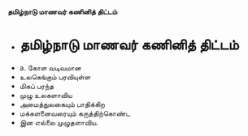 **தமிழ்நாடு மாணவர் கணினித் திட்டம்**
- # தமிழ்நாடு மாணவர் கணினித் திட்டம்
- a. கோள வடிவமான
- உலகெங்கும் பரவியுள்ள
- மிகப் பரந்த
- முழு உலகளாவிய
- அமைத்துலகையும் பாதிக்கிற
- மக்களனைவரையும் கருத்திற்கொண்ட
- இன எல்லை முழுதளாவிய.

